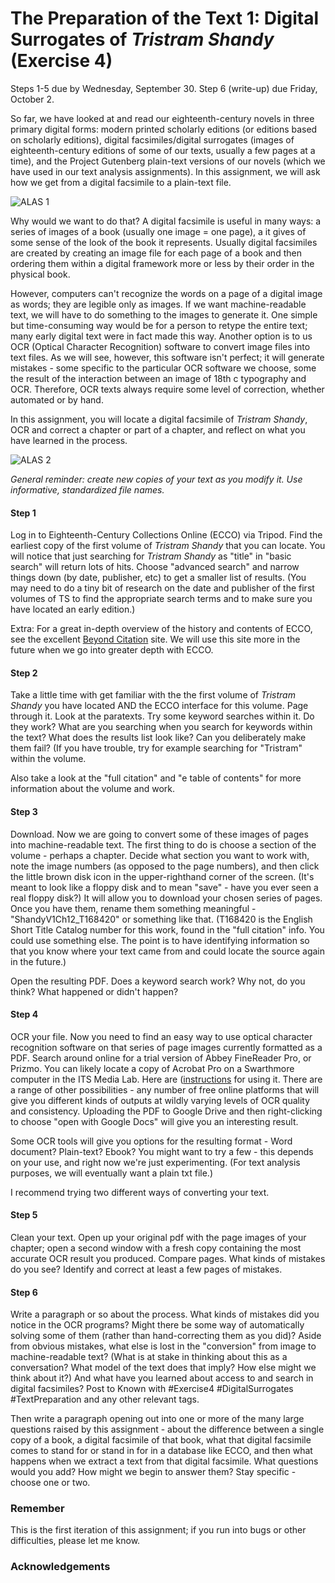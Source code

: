 # The Preparation of the Text 1: Digital Surrogates of *Tristram Shandy* (Exercise 4)

Steps 1-5 due by Wednesday, September 30. Step 6 (write-up) due Friday, October 2.

So far, we have looked at and read our eighteenth-century novels in three primary digital forms: modern printed scholarly editions (or editions based on scholarly editions), digital facsimiles/digital surrogates (images of eighteenth-century editions of some of our texts, usually a few pages at a time), and the Project Gutenberg plain-text versions of our novels (which we have used in our text analysis assignments). In this assignment, we will ask how we get from a digital facsimile to a plain-text file.

![ALAS 1](https://github.com/rbuurma/rise-2015/blob/master/ALAS_1.png)

Why would we want to do that? A digital facsimile is useful in many ways: a series of images of a book (usually one image = one page), a it gives of some sense of the look of the book it represents. Usually digital facsimiles are created by creating an image file for each page of a book and then ordering them within a digital framework more or less by their order in the physical book.

However, computers can't recognize the words on a page of a digital image as words; they are legible only as images. If we want machine-readable text, we will have to do something to the images to generate it. One simple but time-consuming way would be for a person to retype the entire text; many early digital text were in fact made this way. Another option is to us OCR (Optical Character Recognition) software to convert image files into text files. As we will see, however, this software isn't perfect; it will generate mistakes - some specific to the particular OCR software we choose, some the result of the interaction between an image of 18th c typography and OCR. Therefore, OCR texts always require some level of correction, whether automated or by hand.

In this assignment, you will locate a digital facsimile of *Tristram Shandy*, OCR and correct a chapter or part of a chapter, and reflect on what you have learned in the process.

![ALAS 2](https://github.com/rbuurma/rise-2015/blob/master/ALAS_2.PNG)

*General reminder: create new copies of your text as you modify it. Use informative, standardized file names.*

#### Step 1

Log in to Eighteenth-Century Collections Online (ECCO) via Tripod. Find the earliest copy of the first volume of *Tristram Shandy* that you can locate. You will notice that just searching for *Tristram Shandy* as "title" in "basic search" will return lots of hits. Choose "advanced search" and narrow things down (by date, publisher, etc) to get a smaller list of results. (You may need to do a tiny bit of research on the date and publisher of the first volumes of TS to find the appropriate search terms and to make sure you have located an early edition.)

Extra: For a great in-depth overview of the history and contents of ECCO, see the excellent [Beyond Citation](http://www.beyondcitation.org/eighteenth-century-collections-online-ecco/) site. We will use this site more in the future when we go into greater depth with ECCO.

#### Step 2

Take a little time with get familiar with the the first volume of *Tristram Shandy* you have located AND the ECCO interface for this volume. Page through it. Look at the paratexts. Try some keyword searches within it. Do they work? What are you searching when you search for keywords within the text? What does the results list look like?  Can you deliberately make them fail? (If you have trouble, try for example searching for "Tristram" within the volume.

Also take a look at the "full citation" and "e table of contents"  for more information about the volume and work.

#### Step 3

Download. Now we are going to convert some of these images of pages into machine-readable text. The first thing to do is choose a section of the volume - perhaps a chapter. Decide what section you want to work with, note the image numbers (as opposed to the page numbers), and then click the little brown disk icon in the upper-righthand corner of the screen. (It's meant to look like a floppy disk and to mean "save" - have you ever seen a real floppy disk?) It will allow you to download your chosen series of pages. Once you have them, rename them something meaningful -  "ShandyV1Ch12_T168420" or something like that.  (T168420 is the English Short Title Catalog number for this work, found in the "full citation" info. You could use something else. The point is to have identifying information so that you know where your text came from and could locate the source again in the future.)

Open the resulting PDF. Does a keyword search work? Why not, do you think? What happened or didn't happen?

#### Step 4

OCR your file. Now you need to find an easy way to use optical character recognition software on that series of page images currently formatted as a PDF. Search around online for a trial version of Abbey FineReader Pro, or Prizmo. You can likely locate a copy of Acrobat Pro on a Swarthmore computer in the ITS Media Lab. Here are ([instructions](https://acrobat.adobe.com/us/en/how-to/ocr-software-convert-pdf-to-text.html) for using it.  There are a range of other possibilities - any number of free online platforms that will give you different kinds of outputs at wildly varying levels of OCR quality and consistency. Uploading the PDF to Google Drive and then right-clicking to choose "open with Google Docs" will give you an interesting result.

Some OCR tools will give you options for the resulting format - Word document? Plain-text? Ebook? You might want to try a few - this depends on your use, and right now we're just experimenting. (For text analysis purposes, we will eventually want a plain txt file.)

I recommend trying two different ways of converting your text.

#### Step 5

Clean your text. Open up your original pdf with the page images of your chapter; open a second window with a fresh copy containing the most accurate OCR result you produced. Compare pages. What kinds of mistakes do you see? Identify and correct at least a few pages of mistakes.

#### Step 6

Write a paragraph or so about the process. What kinds of mistakes did you notice in the OCR programs? Might there be some way of automatically solving some of them (rather than hand-correcting them as you did)? Aside from obvious mistakes, what else is lost in the "conversion" from image to machine-readable text? (What is at stake in thinking about this as a conversation? What model of the text does that imply? How else might we think about it?) And what have you learned about access to and search in digital facsimiles?  Post to Known with #Exercise4 #DigitalSurrogates #TextPreparation and any other relevant tags.

Then write a paragraph opening out into one or more of the many large questions raised by this assignment - about the difference between a single copy of a book, a digital facsimile of that book, what that digital facsimile comes to stand for or stand in for in a database like ECCO, and then what happens when we extract a text from that digital facsimile. What questions would you add? How might we begin to answer them? Stay specific - choose one or two.

### Remember

This is the first iteration of this assignment; if you run into bugs or other difficulties, please let me know.

### Acknowledgements